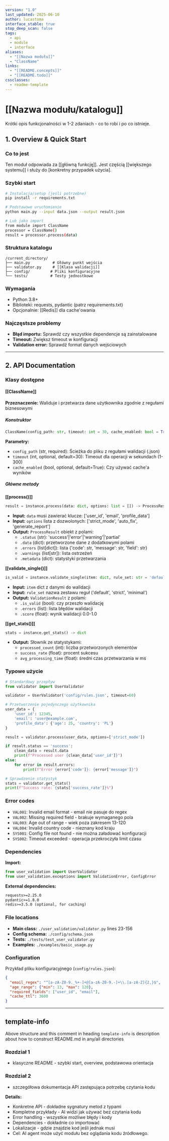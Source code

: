 ```yaml
---
version: "1.0"
last_updated: 2025-06-10
author: lucastoma
interface_stable: true
stop_deep_scan: false
tags: 
  - api
  - module
  - interface
aliases: 
  - "[[Nazwa modułu]]"
  - "ClassName"
links:
  - "[[README.concepts]]"
  - "[[README.todo]]"
cssclasses: 
  - readme-template
---
```


# [[Nazwa modułu/katalogu]]

Krótki opis funkcjonalności w 1-2 zdaniach - co to robi i po co istnieje.

## 1. Overview & Quick Start

### Co to jest
Ten moduł odpowiada za [[główną funkcję]]. Jest częścią [[większego systemu]] i służy do [konkretny przypadek użycia].

### Szybki start
```bash
# Instalacja/setup (jeśli potrzebne)
pip install -r requirements.txt

# Podstawowe uruchomienie
python main.py --input data.json --output result.json

# Lub jako import
from module import ClassName
processor = ClassName()
result = processor.process(data)
```

### Struktura katalogu
```
/current_directory/
├── main.py          # Główny punkt wejścia
├── validator.py     # [[Klasa walidacji]]
├── config/         # Pliki konfiguracyjne
└── tests/          # Testy jednostkowe
```

### Wymagania
- Python 3.8+
- Biblioteki: requests, pydantic (patrz requirements.txt)
- Opcjonalnie: [[Redis]] dla cache'owania

### Najczęstsze problemy
- **Błąd importu:** Sprawdź czy wszystkie dependencje są zainstalowane
- **Timeout:** Zwiększ timeout w konfiguracji
- **Validation error:** Sprawdź format danych wejściowych

---

## 2. API Documentation

### Klasy dostępne

#### [[ClassName]]
**Przeznaczenie:** Waliduje i przetwarza dane użytkownika zgodnie z regułami biznesowymi

##### Konstruktor
```python
ClassName(config_path: str, timeout: int = 30, cache_enabled: bool = True)
```
**Parametry:**
- `config_path` (str, required): Ścieżka do pliku z regułami walidacji (.json)
- `timeout` (int, optional, default=30): Timeout dla operacji w sekundach (1-300)
- `cache_enabled` (bool, optional, default=True): Czy używać cache'a wyników

##### Główne metody

**[[process()]]**
```python
result = instance.process(data: dict, options: list = []) -> ProcessResult
```
- **Input:** `data` musi zawierać klucze: ['user_id', 'email', 'profile_data']
- **Input:** `options` lista z dozwolonych: ['strict_mode', 'auto_fix', 'generate_report']
- **Output:** `ProcessResult` obiekt z polami:
  - `.status` (str): 'success'|'error'|'warning'|'partial'
  - `.data` (dict): przetworzone dane z dodatkowymi polami
  - `.errors` (list[dict]): lista {'code': str, 'message': str, 'field': str}
  - `.warnings` (list[str]): lista ostrzeżeń
  - `.metadata` (dict): statystyki przetwarzania

**[[validate_single()]]**
```python
is_valid = instance.validate_single(item: dict, rule_set: str = 'default') -> ValidationResult
```
- **Input:** `item` dict z danymi do walidacji
- **Input:** `rule_set` nazwa zestawu reguł ('default', 'strict', 'minimal')
- **Output:** `ValidationResult` z polami:
  - `.is_valid` (bool): czy przeszło walidację
  - `.errors` (list): lista błędów walidacji
  - `.score` (float): wynik walidacji 0.0-1.0

**[[get_stats()]]**
```python
stats = instance.get_stats() -> dict
```
- **Output:** Słownik ze statystykami:
  - `processed_count` (int): liczba przetworzonych elementów
  - `success_rate` (float): procent sukcesu
  - `avg_processing_time` (float): średni czas przetwarzania w ms

### Typowe użycie

```python
# Standardowy przepływ
from validator import UserValidator

validator = UserValidator('config/rules.json', timeout=60)

# Przetworzenie pojedynczego użytkownika
user_data = {
    'user_id': 12345,
    'email': 'user@example.com', 
    'profile_data': {'age': 25, 'country': 'PL'}
}

result = validator.process(user_data, options=['strict_mode'])

if result.status == 'success':
    clean_data = result.data
    print(f"Processed user {clean_data['user_id']}")
else:
    for error in result.errors:
        print(f"Error {error['code']}: {error['message']}")

# Sprawdzenie statystyk
stats = validator.get_stats()
print(f"Success rate: {stats['success_rate']}%")
```

### Error codes
- `VAL001`: Invalid email format - email nie pasuje do regex
- `VAL002`: Missing required field - brakuje wymaganego pola
- `VAL003`: Age out of range - wiek poza zakresem 13-120
- `VAL004`: Invalid country code - nieznany kod kraju
- `SYS001`: Config file not found - nie można załadować konfiguracji
- `SYS002`: Timeout exceeded - operacja przekroczyła limit czasu

### Dependencies
**Import:**
```python
from user_validation import UserValidator
from user_validation.exceptions import ValidationError, ConfigError
```

**External dependencies:**
```txt
requests>=2.25.0
pydantic>=1.8.0  
redis>=3.5.0 (optional, for caching)
```

### File locations
- **Main class:** `./user_validation/validator.py` lines 23-156
- **Config schema:** `./config/schema.json`
- **Tests:** `./tests/test_user_validator.py`
- **Examples:** `./examples/basic_usage.py`

### Configuration
Przykład pliku konfiguracyjnego (`config/rules.json`):
```json
{
  "email_regex": "^[a-zA-Z0-9._%+-]+@[a-zA-Z0-9.-]+\\.[a-zA-Z]{2,}$",
  "age_range": {"min": 13, "max": 120},
  "required_fields": ["user_id", "email"],
  "cache_ttl": 3600
}
```

---

## template-info
Above structure and this comment in heading `template-info` is description about how to construct README.md in any/all directories

### Rozdział 1 
- klasyczne README - szybki start, overview, podstawowa orientacja

### Rozdział 2 
- szczegółowa dokumentacja API zastępująca potrzebę czytania kodu

**Details:**
- Konkretne API - dokładne sygnatury metod z typami
- Kompletne przykłady - AI widzi jak używać bez czytania kodu
- Error handling - wszystkie możliwe błędy i kody
- Dependencies - dokładnie co importować
- Lokalizacje - gdzie znajdzie kod jeśli jednak musi
- Cel: AI agent może użyć modułu bez oglądania kodu źródłowego.